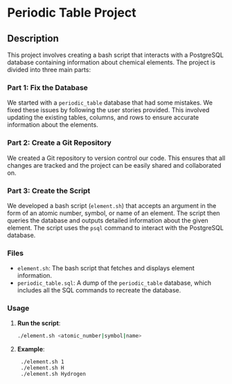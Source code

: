 # Periodic Table Project

## Description

This project involves creating a bash script that interacts with a PostgreSQL database containing information about chemical elements. The project is divided into three main parts:

### Part 1: Fix the Database

We started with a `periodic_table` database that had some mistakes. We fixed these issues by following the user stories provided. This involved updating the existing tables, columns, and rows to ensure accurate information about the elements.

### Part 2: Create a Git Repository

We created a Git repository to version control our code. This ensures that all changes are tracked and the project can be easily shared and collaborated on.

### Part 3: Create the Script

We developed a bash script (`element.sh`) that accepts an argument in the form of an atomic number, symbol, or name of an element. The script then queries the database and outputs detailed information about the given element. The script uses the `psql` command to interact with the PostgreSQL database.

### Files

- `element.sh`: The bash script that fetches and displays element information.
- `periodic_table.sql`: A dump of the `periodic_table` database, which includes all the SQL commands to recreate the database.

### Usage

1. **Run the script**:
   ```bash
   ./element.sh <atomic_number|symbol|name>
   ```
2. **Example**:
   ```
    ./element.sh 1
    ./element.sh H
    ./element.sh Hydrogen
   ```
